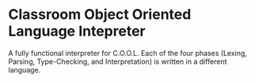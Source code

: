 # Classroom Object Oriented Language Intepreter
A fully functional interpreter for C.O.O.L. Each of the four phases (Lexing, Parsing, Type-Checking, and Interpretation) is written in a different language.
